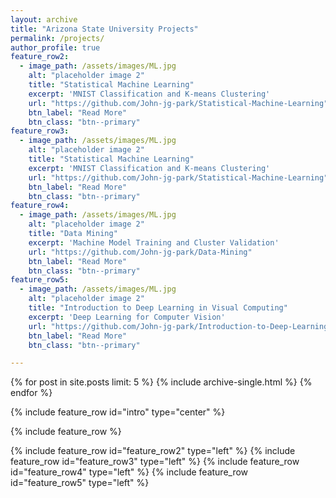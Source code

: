 ```yaml
---
layout: archive
title: "Arizona State University Projects"
permalink: /projects/
author_profile: true
feature_row2:
  - image_path: /assets/images/ML.jpg
    alt: "placeholder image 2"
    title: "Statistical Machine Learning"
    excerpt: 'MNIST Classification and K-means Clustering'
    url: "https://github.com/John-jg-park/Statistical-Machine-Learning"
    btn_label: "Read More"
    btn_class: "btn--primary"
feature_row3:
  - image_path: /assets/images/ML.jpg
    alt: "placeholder image 2"
    title: "Statistical Machine Learning"
    excerpt: 'MNIST Classification and K-means Clustering'
    url: "https://github.com/John-jg-park/Statistical-Machine-Learning"
    btn_label: "Read More"
    btn_class: "btn--primary"
feature_row4:
  - image_path: /assets/images/ML.jpg
    alt: "placeholder image 2"
    title: "Data Mining"
    excerpt: 'Machine Model Training and Cluster Validation'
    url: "https://github.com/John-jg-park/Data-Mining"
    btn_label: "Read More"
    btn_class: "btn--primary"
feature_row5:
  - image_path: /assets/images/ML.jpg
    alt: "placeholder image 2"
    title: "Introduction to Deep Learning in Visual Computing"
    excerpt: 'Deep Learning for Computer Vision'
    url: "https://github.com/John-jg-park/Introduction-to-Deep-Learning-in-Visual-Computing"
    btn_label: "Read More"
    btn_class: "btn--primary"

---
```


{% for post in site.posts limit: 5 %}
  {% include archive-single.html %}
{% endfor %}

{% include feature_row id="intro" type="center" %}

{% include feature_row %}

{% include feature_row id="feature_row2" type="left" %}
{% include feature_row id="feature_row3" type="left" %}
{% include feature_row id="feature_row4" type="left" %}
{% include feature_row id="feature_row5" type="left" %}
